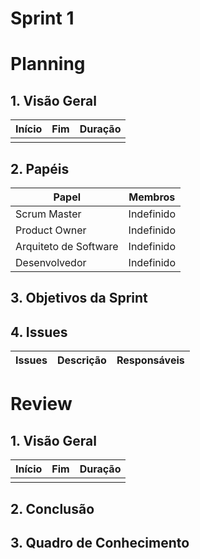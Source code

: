 # Sprint 1

# Planning

## 1. Visão Geral

<!-- data de inicio da sprint
     data de finalização da sprint
     duraração da sprint
 -->

| Início | Fim | Duração |
| ------ | --- | ------- |
|        |

## 2. Papéis

<!-- Papeis que cada membro exerceu durante essa sprint -->

| Papel                 | Membros    |
| --------------------- | ---------- |
| Scrum Master          | Indefinido |
| Product Owner         | Indefinido |
| Arquiteto de Software | Indefinido |
| Desenvolvedor         | Indefinido |

## 3. Objetivos da Sprint

<!-- descrever de forma geral o objetivo da sprint -->

## 4. Issues

<!-- descrever as issues que definimos para essa sprint e alocar um responsavel por ela -->

| Issues | Descrição | Responsáveis |
| ------ | --------- | ------------ |

# Review

## 1. Visão Geral

<!-- data de inicio da sprint
     data de finalização da sprint
     duraração da sprint
 -->

| Início | Fim | Duração |
| ------ | --- | ------- |
|        |

## 2. Conclusão

 <!-- adicionar a issue, sua descrição, o responsavel e se a issue foi terminada ou não -->

## 3. Quadro de Conhecimento

<!-- Adicionar o quadro de conhecimentos atualizados da equipe -->
